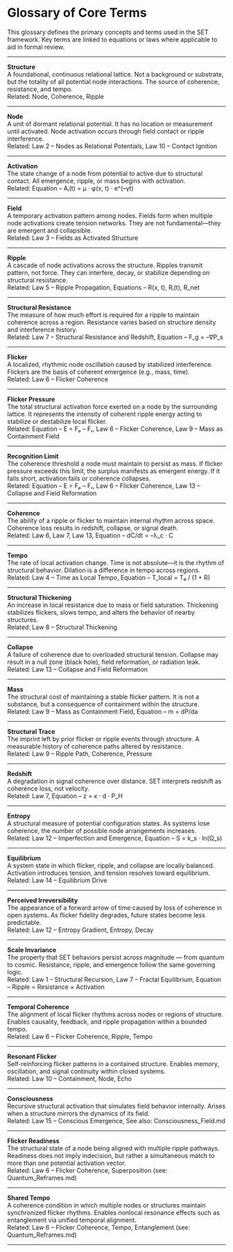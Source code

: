 # Glossary of Core Terms

This glossary defines the primary concepts and terms used in the SET framework. Key terms are linked to equations or laws where applicable to aid in formal review.

---

**Structure**  
A foundational, continuous relational lattice. Not a background or substrate, but the totality of all potential node interactions. The source of coherence, resistance, and tempo.  
Related: Node, Coherence, Ripple

---

**Node**  
A unit of dormant relational potential. It has no location or measurement until activated. Node activation occurs through field contact or ripple interference.  
Related: Law 2 – Nodes as Relational Potentials, Law 10 – Contact Ignition

---

**Activation**  
The state change of a node from potential to active due to structural contact. All emergence, ripple, or mass begins with activation.  
Related: Equation – Aᵢ(t) = μ · φ(x, t) · e^(–γt)

---

**Field**  
A temporary activation pattern among nodes. Fields form when multiple node activations create tension networks. They are not fundamental—they are emergent and collapsible.  
Related: Law 3 – Fields as Activated Structure

---

**Ripple**  
A cascade of node activations across the structure. Ripples transmit pattern, not force. They can interfere, decay, or stabilize depending on structural resistance.  
Related: Law 5 – Ripple Propagation, Equations – R(x, t), Rᵢ(t), R_net

---

**Structural Resistance**  
The measure of how much effort is required for a ripple to maintain coherence across a region. Resistance varies based on structure density and interference history.  
Related: Law 7 – Structural Resistance and Redshift, Equation – F_g = –∇P_s

---

**Flicker**  
A localized, rhythmic node oscillation caused by stabilized interference. Flickers are the basis of coherent emergence (e.g., mass, time).  
Related: Law 6 – Flicker Coherence

---

**Flicker Pressure**  
The total structural activation force exerted on a node by the surrounding lattice. It represents the intensity of coherent ripple energy acting to stabilize or destabilize local flicker.  
Related: Equation – E = Fₚ – Fᵣ, Law 6 – Flicker Coherence, Law 9 – Mass as Containment Field

---

**Recognition Limit**  
The coherence threshold a node must maintain to persist as mass. If flicker pressure exceeds this limit, the surplus manifests as emergent energy. If it falls short, activation fails or coherence collapses.  
Related: Equation – E = Fₚ – Fᵣ, Law 6 – Flicker Coherence, Law 13 – Collapse and Field Reformation

---

**Coherence**  
The ability of a ripple or flicker to maintain internal rhythm across space. Coherence loss results in redshift, collapse, or signal death.  
Related: Law 6, Law 7, Law 13, Equation – dC/dt = –λ_c · C

---

**Tempo**  
The rate of local activation change. Time is not absolute—it is the rhythm of structural behavior. Dilation is a difference in tempo across regions.  
Related: Law 4 – Time as Local Tempo, Equation – T_local = T₀ / (1 + R)

---

**Structural Thickening**  
An increase in local resistance due to mass or field saturation. Thickening stabilizes flickers, slows tempo, and alters the behavior of nearby structures.  
Related: Law 8 – Structural Thickening

---

**Collapse**  
A failure of coherence due to overloaded structural tension. Collapse may result in a null zone (black hole), field reformation, or radiation leak.  
Related: Law 13 – Collapse and Field Reformation

---

**Mass**  
The structural cost of maintaining a stable flicker pattern. It is not a substance, but a consequence of containment within the structure.  
Related: Law 9 – Mass as Containment Field, Equation – m = dP/da

---

**Structural Trace**  
The imprint left by prior flicker or ripple events through structure. A measurable history of coherence paths altered by resistance.  
Related: Law 9 – Ripple Path, Coherence, Pressure

---

**Redshift**  
A degradation in signal coherence over distance. SET interprets redshift as coherence loss, not velocity.  
Related: Law 7, Equation – z = κ · d · P_H

---

**Entropy**  
A structural measure of potential configuration states. As systems lose coherence, the number of possible node arrangements increases.  
Related: Law 12 – Imperfection and Emergence, Equation – S = k_s · ln(Ω_s)

---

**Equilibrium**  
A system state in which flicker, ripple, and collapse are locally balanced. Activation introduces tension, and tension resolves toward equilibrium.  
Related: Law 14 – Equilibrium Drive

---

**Perceived Irreversibility**  
The appearance of a forward arrow of time caused by loss of coherence in open systems. As flicker fidelity degrades, future states become less predictable.  
Related: Law 12 – Entropy Gradient, Entropy, Decay

---

**Scale Invariance**  
The property that SET behaviors persist across magnitude — from quantum to cosmic. Resistance, ripple, and emergence follow the same governing logic.  
Related: Law 1 – Structural Recursion, Law 7 – Fractal Equilibrium, Equation – Ripple = Resistance × Activation

---

**Temporal Coherence**  
The alignment of local flicker rhythms across nodes or regions of structure. Enables causality, feedback, and ripple propagation within a bounded tempo.  
Related: Law 6 – Flicker Coherence, Ripple, Tempo

---

**Resonant Flicker**  
Self-reinforcing flicker patterns in a contained structure. Enables memory, oscillation, and signal continuity within closed systems.  
Related: Law 10 – Containment, Node, Echo

---

**Consciousness**  
Recursive structural activation that simulates field behavior internally. Arises when a structure mirrors the dynamics of its field.  
Related: Law 15 – Conscious Emergence, See also: Consciousness_Field.md

---

**Flicker Readiness**  
The structural state of a node being aligned with multiple ripple pathways. Readiness does not imply indecision, but rather a simultaneous match to more than one potential activation vector.  
Related: Law 6 – Flicker Coherence, Superposition (see: Quantum_Reframes.md)

---

**Shared Tempo**  
A coherence condition in which multiple nodes or structures maintain synchronized flicker rhythms. Enables nonlocal resonance effects such as entanglement via unified temporal alignment.  
Related: Law 6 – Flicker Coherence, Tempo, Entanglement (see: Quantum_Reframes.md)

---
